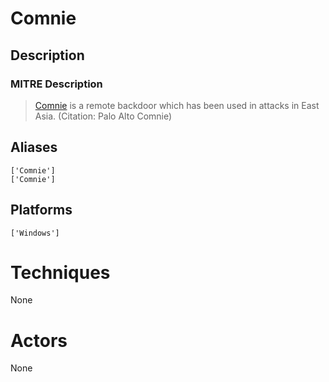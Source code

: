 
# Comnie

## Description

### MITRE Description

> [Comnie](https://attack.mitre.org/software/S0244) is a remote backdoor which has been used in attacks in East Asia. (Citation: Palo Alto Comnie)

## Aliases

```
['Comnie']
['Comnie']
```

## Platforms

```
['Windows']
```

# Techniques

None

# Actors

None
